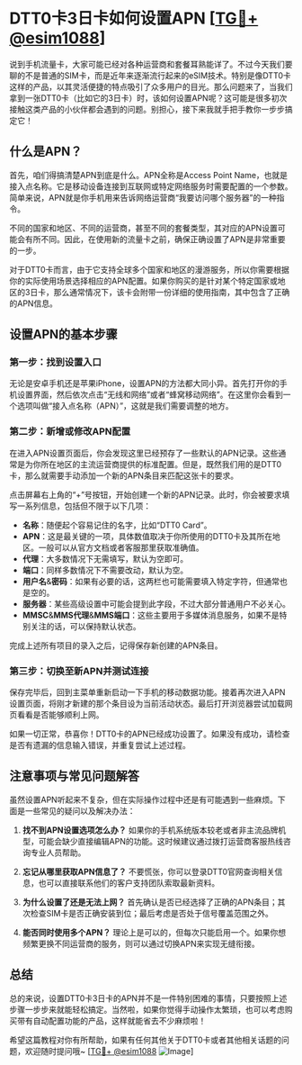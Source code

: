 # DTT0卡3日卡如何设置APN [[TG💪+ @esim1088](https://t.me/s/esim1088)]

说到手机流量卡，大家可能已经对各种运营商和套餐耳熟能详了。不过今天我们要聊的不是普通的SIM卡，而是近年来逐渐流行起来的eSIM技术。特别是像DTT0卡这样的产品，以其灵活便捷的特点吸引了众多用户的目光。那么问题来了，当我们拿到一张DTT0卡（比如它的3日卡）时，该如何设置APN呢？这可能是很多初次接触这类产品的小伙伴都会遇到的问题。别担心，接下来我就手把手教你一步步搞定它！

## 什么是APN？

首先，咱们得搞清楚APN到底是什么。APN全称是Access Point Name，也就是接入点名称。它是移动设备连接到互联网或特定网络服务时需要配置的一个参数。简单来说，APN就是你手机用来告诉网络运营商“我要访问哪个服务器”的一种指令。

不同的国家和地区、不同的运营商，甚至不同的套餐类型，其对应的APN设置可能会有所不同。因此，在使用新的流量卡之前，确保正确设置了APN是非常重要的一步。

对于DTT0卡而言，由于它支持全球多个国家和地区的漫游服务，所以你需要根据你的实际使用场景选择相应的APN配置。如果你购买的是针对某个特定国家或地区的3日卡，那么通常情况下，该卡会附带一份详细的使用指南，其中包含了正确的APN信息。

## 设置APN的基本步骤

### 第一步：找到设置入口

无论是安卓手机还是苹果iPhone，设置APN的方法都大同小异。首先打开你的手机设置界面，然后依次点击“无线和网络”或者“蜂窝移动网络”。在这里你会看到一个选项叫做“接入点名称（APN）”，这就是我们需要调整的地方。

### 第二步：新增或修改APN配置

在进入APN设置页面后，你会发现这里已经预存了一些默认的APN记录。这些通常是为你所在地区的主流运营商提供的标准配置。但是，既然我们用的是DTT0卡，那么就需要手动添加一个新的APN条目来匹配这张卡的要求。

点击屏幕右上角的“+”号按钮，开始创建一个新的APN记录。此时，你会被要求填写一系列信息，包括但不限于以下几项：

- **名称**：随便起个容易记住的名字，比如“DTT0 Card”。
- **APN**：这是最关键的一项，具体数值取决于你所使用的DTT0卡及其所在地区。一般可以从官方文档或者客服那里获取准确值。
- **代理**：大多数情况下无需填写，默认为空即可。
- **端口**：同样多数情况下不需要改动，默认为空。
- **用户名**&**密码**：如果有必要的话，这两栏也可能需要填入特定字符，但通常也是空的。
- **服务器**：某些高级设置中可能会提到此字段，不过大部分普通用户不必关心。
- **MMSC**&**MMS代理**&**MMS端口**：这些主要用于多媒体消息服务，如果不是特别关注的话，可以保持默认状态。

完成上述所有项目的录入之后，记得保存新创建的APN条目。

### 第三步：切换至新APN并测试连接

保存完毕后，回到主菜单重新启动一下手机的移动数据功能。接着再次进入APN设置页面，将刚才新建的那个条目设为当前活动状态。最后打开浏览器尝试加载网页看看是否能够顺利上网。

如果一切正常，恭喜你！DTT0卡的APN已经成功设置了。如果没有成功，请检查是否有遗漏的信息输入错误，并重复尝试上述过程。

## 注意事项与常见问题解答

虽然设置APN听起来不复杂，但在实际操作过程中还是有可能遇到一些麻烦。下面是一些常见的疑问以及解决办法：

1. **找不到APN设置选项怎么办？**
   如果你的手机系统版本较老或者非主流品牌机型，可能会缺少直接编辑APN的功能。这时候建议通过拨打运营商客服热线咨询专业人员帮助。

2. **忘记从哪里获取APN信息了？**
   不要慌张，你可以登录DTT0官网查询相关信息，也可以直接联系他们的客户支持团队索取最新资料。

3. **为什么设置了还是无法上网？**
   首先确认是否已经选择了正确的APN条目；其次检查SIM卡是否正确安装到位；最后考虑是否处于信号覆盖范围之外。

4. **能否同时使用多个APN？**
   理论上是可以的，但每次只能启用一个。如果你想频繁更换不同运营商的服务，则可以通过切换APN来实现无缝衔接。

## 总结

总的来说，设置DTT0卡3日卡的APN并不是一件特别困难的事情，只要按照上述步骤一步步来就能轻松搞定。当然啦，如果你觉得手动操作太繁琐，也可以考虑购买带有自动配置功能的产品，这样就能省去不少麻烦啦！

希望这篇教程对你有所帮助，如果有任何其他关于DTT0卡或者其他相关话题的问题，欢迎随时提问哦~ [[TG💪+ @esim1088](https://t.me/s/esim1088) ![Image](https://i.postimg.cc/4NQfJmqS/Snipaste-2025-05-13-00-14-12.png)]
